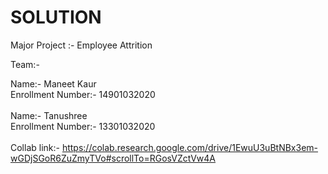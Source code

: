 # SOLUTION
Major Project :- Employee Attrition

Team:-

Name:- Maneet Kaur
<br>
Enrollment Number:- 14901032020
<br>
<br>
Name:- Tanushree
<br>
Enrollment Number:- 13301032020
<br>
<br>
Collab link:- https://colab.research.google.com/drive/1EwuU3uBtNBx3em-wGDjSGoR6ZuZmyTVo#scrollTo=RGosVZctVw4A
